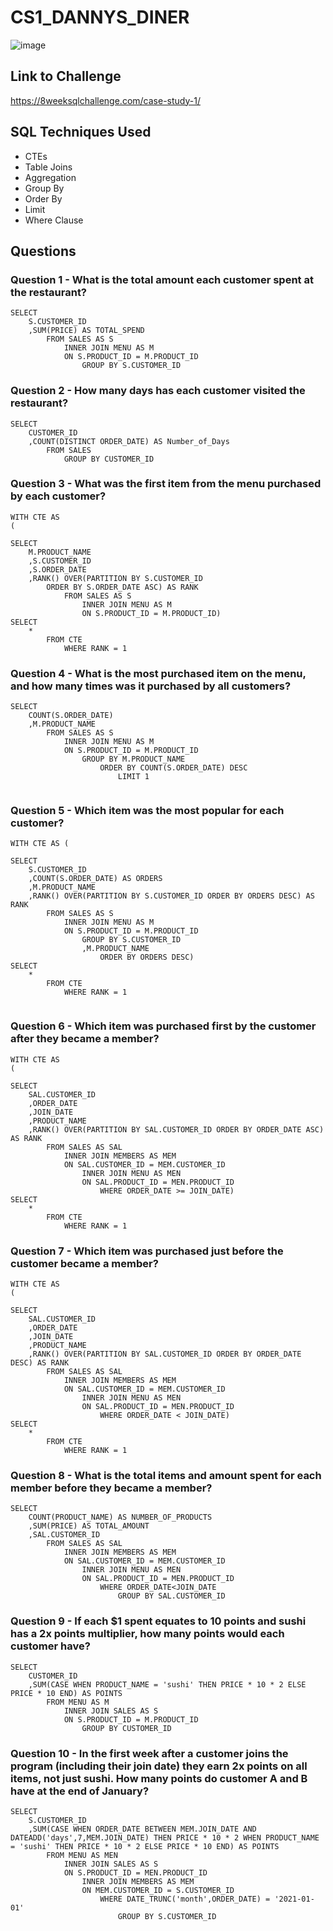 # CS1_DANNYS_DINER

![image](https://github.com/JP852/CS1_DANNYS_DINER/assets/142391590/1b9381b1-5ac4-4638-9edf-e57575dee44e)

## Link to Challenge

https://8weeksqlchallenge.com/case-study-1/

## SQL Techniques Used

- CTEs
- Table Joins
- Aggregation
- Group By
- Order By
- Limit
- Where Clause

## Questions

### Question 1 - What is the total amount each customer spent at the restaurant?

```
SELECT 
    S.CUSTOMER_ID
    ,SUM(PRICE) AS TOTAL_SPEND
        FROM SALES AS S
            INNER JOIN MENU AS M
            ON S.PRODUCT_ID = M.PRODUCT_ID
                GROUP BY S.CUSTOMER_ID

```

### Question 2 - How many days has each customer visited the restaurant?

```
SELECT 
    CUSTOMER_ID
    ,COUNT(DISTINCT ORDER_DATE) AS Number_of_Days
        FROM SALES
            GROUP BY CUSTOMER_ID

```

### Question 3 - What was the first item from the menu purchased by each customer?

```
WITH CTE AS
(  
  
SELECT 
    M.PRODUCT_NAME
    ,S.CUSTOMER_ID
    ,S.ORDER_DATE
    ,RANK() OVER(PARTITION BY S.CUSTOMER_ID 
        ORDER BY S.ORDER_DATE ASC) AS RANK
            FROM SALES AS S
                INNER JOIN MENU AS M
                ON S.PRODUCT_ID = M.PRODUCT_ID)
SELECT 
    * 
        FROM CTE
            WHERE RANK = 1

```

### Question 4 - What is the most purchased item on the menu, and how many times was it purchased by all customers?

```
SELECT 
    COUNT(S.ORDER_DATE)
    ,M.PRODUCT_NAME
        FROM SALES AS S
            INNER JOIN MENU AS M
            ON S.PRODUCT_ID = M.PRODUCT_ID
                GROUP BY M.PRODUCT_NAME
                    ORDER BY COUNT(S.ORDER_DATE) DESC
                        LIMIT 1


```

### Question 5 - Which item was the most popular for each customer?

```
WITH CTE AS (
  
SELECT 
    S.CUSTOMER_ID 
    ,COUNT(S.ORDER_DATE) AS ORDERS
    ,M.PRODUCT_NAME
    ,RANK() OVER(PARTITION BY S.CUSTOMER_ID ORDER BY ORDERS DESC) AS RANK
        FROM SALES AS S
            INNER JOIN MENU AS M
            ON S.PRODUCT_ID = M.PRODUCT_ID
                GROUP BY S.CUSTOMER_ID 
                ,M.PRODUCT_NAME
                    ORDER BY ORDERS DESC)
SELECT 
    *
        FROM CTE
            WHERE RANK = 1


```

### Question 6 - Which item was purchased first by the customer after they became a member?

```
WITH CTE AS
(
  
SELECT 
    SAL.CUSTOMER_ID
    ,ORDER_DATE
    ,JOIN_DATE
    ,PRODUCT_NAME
    ,RANK() OVER(PARTITION BY SAL.CUSTOMER_ID ORDER BY ORDER_DATE ASC) AS RANK
        FROM SALES AS SAL
            INNER JOIN MEMBERS AS MEM
            ON SAL.CUSTOMER_ID = MEM.CUSTOMER_ID
                INNER JOIN MENU AS MEN
                ON SAL.PRODUCT_ID = MEN.PRODUCT_ID
                    WHERE ORDER_DATE >= JOIN_DATE)
SELECT 
    * 
        FROM CTE
            WHERE RANK = 1

```

### Question 7 - Which item was purchased just before the customer became a member?

```
WITH CTE AS
(
  
SELECT 
    SAL.CUSTOMER_ID
    ,ORDER_DATE
    ,JOIN_DATE
    ,PRODUCT_NAME
    ,RANK() OVER(PARTITION BY SAL.CUSTOMER_ID ORDER BY ORDER_DATE DESC) AS RANK
        FROM SALES AS SAL
            INNER JOIN MEMBERS AS MEM
            ON SAL.CUSTOMER_ID = MEM.CUSTOMER_ID
                INNER JOIN MENU AS MEN
                ON SAL.PRODUCT_ID = MEN.PRODUCT_ID
                    WHERE ORDER_DATE < JOIN_DATE)
SELECT 
    *
        FROM CTE
            WHERE RANK = 1

```

### Question 8 - What is the total items and amount spent for each member before they became a member?

```
SELECT 
    COUNT(PRODUCT_NAME) AS NUMBER_OF_PRODUCTS
    ,SUM(PRICE) AS TOTAL_AMOUNT
    ,SAL.CUSTOMER_ID
        FROM SALES AS SAL
            INNER JOIN MEMBERS AS MEM
            ON SAL.CUSTOMER_ID = MEM.CUSTOMER_ID
                INNER JOIN MENU AS MEN
                ON SAL.PRODUCT_ID = MEN.PRODUCT_ID
                    WHERE ORDER_DATE<JOIN_DATE
                        GROUP BY SAL.CUSTOMER_ID

```

### Question 9 - If each $1 spent equates to 10 points and sushi has a 2x points multiplier, how many points would each customer have?

```
SELECT 
    CUSTOMER_ID
    ,SUM(CASE WHEN PRODUCT_NAME = 'sushi' THEN PRICE * 10 * 2 ELSE PRICE * 10 END) AS POINTS
        FROM MENU AS M
            INNER JOIN SALES AS S
            ON S.PRODUCT_ID = M.PRODUCT_ID
                GROUP BY CUSTOMER_ID

```

### Question 10 - In the first week after a customer joins the program (including their join date) they earn 2x points on all items, not just sushi. How many points do customer A and B have at the end of January?

```
SELECT 
    S.CUSTOMER_ID
    ,SUM(CASE WHEN ORDER_DATE BETWEEN MEM.JOIN_DATE AND DATEADD('days',7,MEM.JOIN_DATE) THEN PRICE * 10 * 2 WHEN PRODUCT_NAME = 'sushi' THEN PRICE * 10 * 2 ELSE PRICE * 10 END) AS POINTS
        FROM MENU AS MEN
            INNER JOIN SALES AS S
            ON S.PRODUCT_ID = MEN.PRODUCT_ID
                INNER JOIN MEMBERS AS MEM
                ON MEM.CUSTOMER_ID = S.CUSTOMER_ID
                    WHERE DATE_TRUNC('month',ORDER_DATE) = '2021-01-01'
                        GROUP BY S.CUSTOMER_ID

```






